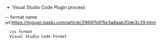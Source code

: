 - Visual Studio Code Plugin process 

-- format name
   url:https://jingyan.baidu.com/article/29697b915e3a8aab20de3c29.html
```js
  css format
  Visual Studio Code Format
```